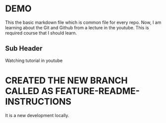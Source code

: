# DEMO

This the basic markdown file which is common file for every repo.
Now, I am learning about the Git and Github from a lecture in the youtube. This is required course that I should learn.

## Sub Header

Watching tutorial in youtube

# CREATED THE NEW BRANCH CALLED AS FEATURE-README-INSTRUCTIONS

It is a new development locally.